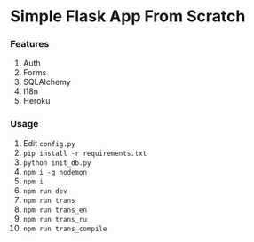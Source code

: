 # Simple Flask App From Scratch

### Features
1. Auth
2. Forms
3. SQLAlchemy
4. I18n
5. Heroku

### Usage
1. Edit `config.py`
2. `pip install -r requirements.txt`
2. `python init_db.py`
3. `npm i -g nodemon`
4. `npm i`
5. `npm run dev`
6. `npm run trans`
7. `npm run trans_en`
8. `npm run trans_ru`
9. `npm run trans_compile`
